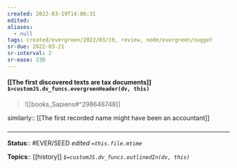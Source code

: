 ```yaml
---
created: 2022-03-19T14:06:31 
edited: 
aliases:
  - null
tags: created/evergreen/2022/03/19, review, node/evergreen/nugget
sr-due: 2022-03-21
sr-interval: 2
sr-ease: 230
---
```


#### [[The first discovered texts are tax documents]] `$=customJS.dv_funcs.evergreenHeader(dv, this)`


> ![[books_Sapiens#^298648748]]

similarly:: [[The first recorded name might have been an accountant]]
### <hr class="footnote"/>

**Status**:: #EVER/SEED 
*edited `=this.file.mtime`*

**Topics**:: [[history]]
*`$=customJS.dv_funcs.outlinedIn(dv, this)`*

